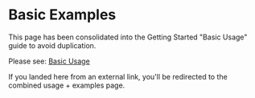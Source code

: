 # Basic Examples

This page has been consolidated into the Getting Started "Basic Usage" guide to avoid duplication.

Please see: [Basic Usage](../getting-started/basic-usage.md)

If you landed here from an external link, you'll be redirected to the combined usage + examples page.